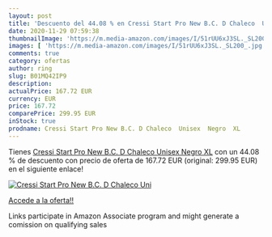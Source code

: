 ```yaml
---
layout: post
title: 'Descuento del 44.08 % en Cressi Start Pro New B.C. D Chaleco  Uni'
date: 2020-11-29 07:59:38
thumbnailImage: 'https://m.media-amazon.com/images/I/51rUU6xJ3SL._SL200_.jpg'
images: [ 'https://m.media-amazon.com/images/I/51rUU6xJ3SL._SL200_.jpg' ]
comments: true
category: ofertas
author: ring
slug: B01MQ42IP9
description:
actualPrice: 167.72 EUR
currency: EUR
price: 167.72
comparePrice: 299.95 EUR
inStock: true
prodname: Cressi Start Pro New B.C. D Chaleco  Unisex  Negro  XL
---
```


Tienes [Cressi Start Pro New B.C. D Chaleco  Unisex  Negro  XL](https://www.amazon.es/dp/B01MQ42IP9/?tag=tolees-21) con un 44.08 % de descuento con precio de oferta de 167.72 EUR (original: 299.95 EUR) en el siguiente enlace!

[![Cressi Start Pro New B.C. D Chaleco  Uni](https://m.media-amazon.com/images/I/51rUU6xJ3SL._SL200_.jpg)](https://www.amazon.es/dp/B01MQ42IP9/?tag=tolees-21)

[Accede a la oferta!!](https://www.amazon.es/dp/B01MQ42IP9/?tag=tolees-21)

Links participate in Amazon Associate program and might generate a comission on qualifying sales



